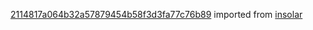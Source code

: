 [2114817a064b32a57879454b58f3d3fa77c76b89](https://github.com/insolar/insolar/commit/2114817a064b32a57879454b58f3d3fa77c76b89) imported from [insolar](https://github.com/insolar/insolar)
